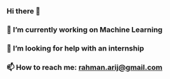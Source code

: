 ### Hi there 👋
### 🔭 I’m currently working on Machine Learning
### 🤔 I’m looking for help with an internship
### 📫 How to reach me: rahman.arij@gmail.com

<!--
**arijrahman/arijrahman** is a ✨ _special_ ✨ repository because its `README.md` (this file) appears on your GitHub profile.

Here are some ideas to get you started:

#  🔭 I’m currently working on ...Machine Learning
- 🌱 I’m currently learning OPEN CV
- 👯 I’m looking to collaborate on ...oo
- 🤔 I’m looking for help with an internship
- 💬 Ask me about ...
- 📫 How to reach me: rahman.arij@gmail.com
- 😄 Pronouns: ...
- ⚡ Fun fact: ...
